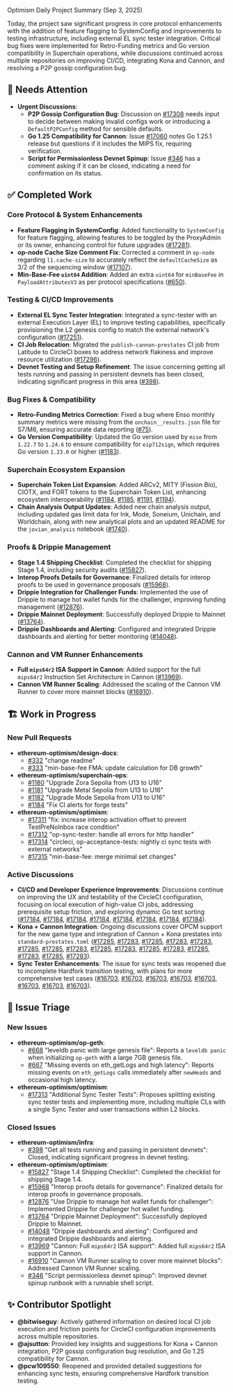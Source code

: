 Optimism Daily Project Summary (Sep 3, 2025)

Today, the project saw significant progress in core protocol enhancements with the addition of feature flagging to SystemConfig and improvements to testing infrastructure, including external EL sync tester integration. Critical bug fixes were implemented for Retro-Funding metrics and Go version compatibility in Superchain operations, while discussions continued across multiple repositories on improving CI/CD, integrating Kona and Cannon, and resolving a P2P gossip configuration bug.

## 🚨 Needs Attention 
- **Urgent Discussions**:
    - **P2P Gossip Configuration Bug**: Discussion on [#17308](https://github.com/ethereum-optimism/Retro-Funding/issues/17308) needs input to decide between making invalid configs work or introducing a `DefaultP2PConfig` method for sensible defaults.
    - **Go 1.25 Compatibility for Cannon**: Issue [#17060](https://github.com/ethereum-optimism/Retro-Funding/issues/17060) notes Go 1.25.1 release but questions if it includes the MIPS fix, requiring verification.
    - **Script for Permissionless Devnet Spinup**: Issue [#346](https://github.com/ethereum-optimism/Retro-Funding/issues/346) has a comment asking if it can be closed, indicating a need for confirmation on its status.

## ✅ Completed Work
### Core Protocol & System Enhancements
- **Feature Flagging in SystemConfig**: Added functionality to `SystemConfig` for feature flagging, allowing features to be toggled by the ProxyAdmin or its owner, enhancing control for future upgrades ([#17281](https://github.com/ethereum-optimism/optimism/pull/17281)).
- **op-node Cache Size Comment Fix**: Corrected a comment in `op-node` regarding `l1.cache-size` to accurately reflect the `defaultCacheSize` as 3/2 of the sequencing window ([#17107](https://github.com/ethereum-optimism/optimism/pull/17107)).
- **Min-Base-Fee `uint64` Addition**: Added an extra `uint64` for `minBaseFee` in `PayloadAttributesV3` as per protocol specifications ([#650](https://github.com/ethereum-optimism/optimism/issues/650)).

### Testing & CI/CD Improvements
- **External EL Sync Tester Integration**: Integrated a sync-tester with an external Execution Layer (EL) to improve testing capabilities, specifically provisioning the L2 genesis config to match the external network's configuration ([#17251](https://github.com/ethereum-optimism/optimism/pull/17251)).
- **CI Job Relocation**: Migrated the `publish-cannon-prestates` CI job from Latitude to CircleCI boxes to address network flakiness and improve resource utilization ([#17296](https://github.com/ethereum-optimism/optimism/pull/17296)).
- **Devnet Testing and Setup Refinement**: The issue concerning getting all tests running and passing in persistent devnets has been closed, indicating significant progress in this area ([#398](https://github.com/ethereum-optimism/infra/issues/398)).

### Bug Fixes & Compatibility
- **Retro-Funding Metrics Correction**: Fixed a bug where Enso monthly summary metrics were missing from the `onchain__results.json` file for S7/M6, ensuring accurate data reporting ([#75](https://github.com/ethereum-optimism/Retro-Funding/pull/75)).
- **Go Version Compatibility**: Updated the Go version used by `mise` from `1.22.7` to `1.24.6` to ensure compatibility for `eip712sign`, which requires Go version `1.23.0` or higher ([#1183](https://github.com/ethereum-optimism/superchain-ops/pull/1183)).

### Superchain Ecosystem Expansion
- **Superchain Token List Expansion**: Added ARCv2, MITY (Fission Bio), CIOTX, and FORT tokens to the Superchain Token List, enhancing ecosystem interoperability ([#1184](https://github.com/ethereum-optimism/ethereum-optimism.github.io/pull/1184), [#1185](https://github.com/ethereum-optimism/ethereum-optimism.github.io/pull/1185), [#1191](https://github.com/ethereum-optimism/ethereum-optimism.github.io/pull/1191), [#1194](https://github.com/ethereum-optimism/ethereum-optimism.github.io/pull/1194)).
- **Chain Analysis Output Updates**: Added new chain analysis output, including updated gas limit data for Ink, Mode, Soneium, Unichain, and Worldchain, along with new analytical plots and an updated README for the `jovian_analysis` notebook ([#1740](https://github.com/ethereum-optimism/op-analytics/pull/1740)).

### Proofs & Drippie Management
- **Stage 1.4 Shipping Checklist**: Completed the checklist for shipping Stage 1.4, including security audits ([#15827](https://github.com/ethereum-optimism/optimism/issues/15827)).
- **Interop Proofs Details for Governance**: Finalized details for interop proofs to be used in governance proposals ([#15968](https://github.com/ethereum-optimism/optimism/issues/15968)).
- **Drippie Integration for Challenger Funds**: Implemented the use of Drippie to manage hot wallet funds for the challenger, improving funding management ([#12876](https://github.com/ethereum-optimism/optimism/issues/12876)).
- **Drippie Mainnet Deployment**: Successfully deployed Drippie to Mainnet ([#13764](https://github.com/ethereum-optimism/optimism/issues/13764)).
- **Drippie Dashboards and Alerting**: Configured and integrated Drippie dashboards and alerting for better monitoring ([#14048](https://github.com/ethereum-optimism/optimism/issues/14048)).

### Cannon and VM Runner Enhancements
- **Full `mips64r2` ISA Support in Cannon**: Added support for the full `mips64r2` Instruction Set Architecture in Cannon ([#13969](https://github.com/ethereum-optimism/optimism/issues/13969)).
- **Cannon VM Runner Scaling**: Addressed the scaling of the Cannon VM Runner to cover more mainnet blocks ([#16910](https://github.com/ethereum-optimism/optimism/issues/16910)).

## 🏗️ Work in Progress
### New Pull Requests
- **ethereum-optimism/design-docs**:
    - [#332](https://github.com/ethereum-optimism/design-docs/pull/332) "change readme"
    - [#333](https://github.com/ethereum-optimism/design-docs/pull/333) "min-base-fee FMA: update calculation for DB growth"
- **ethereum-optimism/superchain-ops**:
    - [#1180](https://github.com/ethereum-optimism/superchain-ops/pull/1180) "Upgrade Zora Sepolia from U13 to U16"
    - [#1181](https://github.com/ethereum-optimism/superchain-ops/pull/1181) "Upgrade Metal Sepolia from U13 to U16"
    - [#1182](https://github.com/ethereum-optimism/superchain-ops/pull/1182) "Upgrade Mode Sepolia from U13 to U16"
    - [#1184](https://github.com/ethereum-optimism/superchain-ops/pull/1184) "Fix CI alerts for forge tests"
- **ethereum-optimism/optimism**:
    - [#17311](https://github.com/ethereum-optimism/optimism/pull/17311) "fix: increase interop activation offset to prevent TestPreNoInbox race condition"
    - [#17312](https://github.com/ethereum-optimism/optimism/pull/17312) "op-sync-tester: handle all errors for http handler"
    - [#17314](https://github.com/ethereum-optimism/optimism/pull/17314) "circleci, op-acceptance-tests: nightly ci sync tests with external networks"
    - [#17315](https://github.com/ethereum-optimism/optimism/pull/17315) "min-base-fee: merge minimal set changes"

### Active Discussions
- **CI/CD and Developer Experience Improvements**: Discussions continue on improving the UX and testability of the CircleCI configuration, focusing on local execution of high-value CI jobs, addressing prerequisite setup friction, and exploring dynamic Go test sorting ([#17184](https://github.com/ethereum-optimism/Retro-Funding/issues/17184), [#17184](https://github.com/ethereum-optimism/design-docs/issues/17184), [#17184](https://github.com/ethereum-optimism/ethereum-optimism.github.io/issues/17184), [#17184](https://github.com/ethereum-optimism/op-analytics/issues/17184), [#17184](https://github.com/ethereum-optimism/infra/issues/17184), [#17184](https://github.com/ethereum-optimism/superchain-ops/issues/17184), [#17184](https://github.com/ethereum-optimism/op-geth/issues/17184), [#17184](https://github.com/ethereum-optimism/optimism/issues/17184)).
- **Kona + Cannon Integration**: Ongoing discussions cover OPCM support for the new game type and integration of Cannon + Kona prestates into `standard-prestates.toml` ([#17285](https://github.com/ethereum-optimism/Retro-Funding/issues/17285), [#17283](https://github.com/ethereum-optimism/Retro-Funding/issues/17283), [#17285](https://github.com/ethereum-optimism/design-docs/issues/17285), [#17283](https://github.com/ethereum-optimism/design-docs/issues/17283), [#17283](https://github.com/ethereum-optimism/ethereum-optimism.github.io/issues/17283), [#17285](https://github.com/ethereum-optimism/ethereum-optimism.github.io/issues/17285), [#17285](https://github.com/ethereum-optimism/op-analytics/issues/17285), [#17283](https://github.com/ethereum-optimism/op-analytics/issues/17283), [#17285](https://github.com/ethereum-optimism/infra/issues/17285), [#17283](https://github.com/ethereum-optimism/infra/issues/17283), [#17285](https://github.com/ethereum-optimism/superchain-ops/issues/17285), [#17283](https://github.com/ethereum-optimism/superchain-ops/issues/17283), [#17285](https://github.com/ethereum-optimism/op-geth/issues/17285), [#17283](https://github.com/ethereum-optimism/op-geth/issues/17283), [#17285](https://github.com/ethereum-optimism/optimism/issues/17285), [#17283](https://github.com/ethereum-optimism/optimism/issues/17283)).
- **Sync Tester Enhancements**: The issue for sync tests was reopened due to incomplete Hardfork transition testing, with plans for more comprehensive test cases ([#16703](https://github.com/ethereum-optimism/Retro-Funding/issues/16703), [#16703](https://github.com/ethereum-optimism/design-docs/issues/16703), [#16703](https://github.com/ethereum-optimism/ethereum-optimism.github.io/issues/16703), [#16703](https://github.com/ethereum-optimism/op-analytics/issues/16703), [#16703](https://github.com/ethereum-optimism/infra/issues/16703), [#16703](https://github.com/ethereum-optimism/superchain-ops/issues/16703), [#16703](https://github.com/ethereum-optimism/op-geth/issues/16703), [#16703](https://github.com/ethereum-optimism/optimism/issues/16703)).

## 🐞 Issue Triage
### New Issues
- **ethereum-optimism/op-geth**:
    - [#668](https://github.com/ethereum-optimism/op-geth/issues/668) "leveldb panic with large genesis file": Reports a `leveldb panic` when initializing `op-geth` with a large 7GB genesis file.
    - [#667](https://github.com/ethereum-optimism/op-geth/issues/667) "Missing events on eth_getLogs and high latency": Reports missing events on `eth_getLogs` calls immediately after `newHeads` and occasional high latency.
- **ethereum-optimism/optimism**:
    - [#17313](https://github.com/ethereum-optimism/optimism/issues/17313) "Additional Sync Tester Tests": Proposes splitting existing sync tester tests and implementing more, including multiple CLs with a single Sync Tester and user transactions within L2 blocks.

### Closed Issues
- **ethereum-optimism/infra**:
    - [#398](https://github.com/ethereum-optimism/infra/issues/398) "Get all tests running and passing in persistent devnets": Closed, indicating significant progress in devnet testing.
- **ethereum-optimism/optimism**:
    - [#15827](https://github.com/ethereum-optimism/optimism/issues/15827) "Stage 1.4 Shipping Checklist": Completed the checklist for shipping Stage 1.4.
    - [#15968](https://github.com/ethereum-optimism/optimism/issues/15968) "Interop proofs details for governance": Finalized details for interop proofs in governance proposals.
    - [#12876](https://github.com/ethereum-optimism/optimism/issues/12876) "Use Drippie to manage hot wallet funds for challenger": Implemented Drippie for challenger hot wallet funding.
    - [#13764](https://github.com/ethereum-optimism/optimism/issues/13764) "Drippie Mainnet Deployment": Successfully deployed Drippie to Mainnet.
    - [#14048](https://github.com/ethereum-optimism/optimism/issues/14048) "Drippie dashboards and alerting": Configured and integrated Drippie dashboards and alerting.
    - [#13969](https://github.com/ethereum-optimism/optimism/issues/13969) "Cannon: Full `mips64r2` ISA support": Added full `mips64r2` ISA support in Cannon.
    - [#16910](https://github.com/ethereum-optimism/optimism/issues/16910) "Cannon VM Runner scaling to cover more mainnet blocks": Addressed Cannon VM Runner scaling.
    - [#346](https://github.com/ethereum-optimism/optimism/issues/346) "Script permissionless devnet spinup": Improved devnet spinup runbook with a runnable shell script.

## ✨ Contributor Spotlight
- **@bitwiseguy**: Actively gathered information on desired local CI job execution and friction points for CircleCI configuration improvements across multiple repositories.
- **@ajsutton**: Provided key insights and suggestions for Kona + Cannon integration, P2P gossip configuration bug resolution, and Go 1.25 compatibility for Cannon.
- **@pcw109550**: Reopened and provided detailed suggestions for enhancing sync tests, ensuring comprehensive Hardfork transition testing.